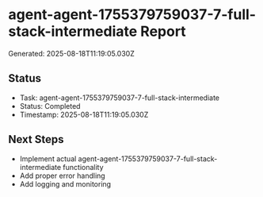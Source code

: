 # agent-agent-1755379759037-7-full-stack-intermediate Report

Generated: 2025-08-18T11:19:05.030Z

## Status
- Task: agent-agent-1755379759037-7-full-stack-intermediate
- Status: Completed
- Timestamp: 2025-08-18T11:19:05.030Z

## Next Steps
- Implement actual agent-agent-1755379759037-7-full-stack-intermediate functionality
- Add proper error handling
- Add logging and monitoring
